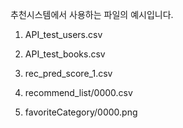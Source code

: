 추천시스템에서 사용하는 파일의 예시입니다.

1. API_test_users.csv


2. API_test_books.csv

3. rec_pred_score_1.csv

4. recommend_list/0000.csv

5. favoriteCategory/0000.png

